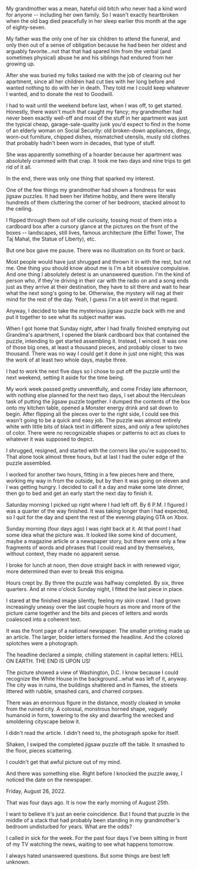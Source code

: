 My grandmother was a mean, hateful old bitch who never had a kind word for anyone -- including her own family. So I wasn't exactly heartbroken when the old bag died peacefully in her sleep earlier this month at the age of eighty-seven.

My father was the only one of her six children to attend the funeral, and only then out of a sense of obligation because he had been her oldest and arguably favorite...not that that had spared him from the verbal (and sometimes physical) abuse he and his siblings had endured from her growing up.

After she was buried my folks tasked me with the job of clearing out her apartment, since all her children had cut ties with her long before and wanted nothing to do with her in death. They told me I could keep whatever I wanted, and to donate the rest to Goodwill.

I had to wait until the weekend before last, when I was off, to get started. Honestly, there wasn't much that caught my fancy; my grandmother had never been exactly well-off and most of the stuff in her apartment was just the typical cheap, garage-sale-quality junk you'd expect to find in the home of an elderly woman on Social Security: old broken-down appliances, dingy, worn-out furniture, chipped dishes, mismatched utensils, musty old clothes that probably hadn't been worn in decades, that type of stuff.

She was apparently something of a hoarder because her apartment was absolutely crammed with that crap. It took me two days and nine trips to get rid of it all.

In the end, there was only one thing that sparked my interest.

One of the few things my grandmother had shown a fondness for was jigsaw puzzles. It had been her lifetime hobby, and there were literally hundreds of them cluttering the corner of her bedroom, stacked almost to the ceiling.

I flipped through them out of idle curiosity, tossing most of them into a cardboard box after a cursory glance at the pictures on the front of the boxes -- landscapes, still lives, famous architecture (the Eiffel Tower, The Taj Mahal, the Statue of Liberty), etc.

But one box gave me pause. There was no illustration on its front or back.

Most people would have just shrugged and thrown it in with the rest, but not me. One thing you should know about me is I'm a bit obsessive compulsive. And one thing I absolutely detest is an unanswered question. I'm the kind of person who, if they're driving in their car with the radio on and a song ends just as they arrive at their destination, they have to sit there and wait to hear what the next song's going to be. Otherwise, the mystery will nag at their mind for the rest of the day. Yeah, I guess I'm a bit weird in that regard.

Anyway, I decided to take the mysterious jigsaw puzzle back with me and put it together to see what its subject matter was.

When I got home that Sunday night, after I had finally finished emptying out Grandma's apartment, I opened the blank cardboard box that contained the puzzle, intending to get started assembling it. Instead, I winced. It was one of those big ones, at least a thousand pieces, and probably closer to two thousand. There was no way I could get it done in just one night; this was the work of at least two whole days, maybe three.

I had to work the next five days so I chose to put off the puzzle until the next weekend, setting it aside for the time being.

My work week passed pretty uneventfully, and come Friday late afternoon, with nothing else planned for the next two days, I set about the Herculean task of putting the jigsaw puzzle together. I dumped the contents of the box onto my kitchen table, opened a Monster energy drink and sat down to begin. After flipping all the pieces over to the right side, I could see this wasn't going to be a quick and easy job. The puzzle was almost entirely white with little bits of black text in different sizes, and only a few splotches of color. There were no recognizable shapes or patterns to act as clues to whatever it was supposed to depict.

I shrugged, resigned, and started with the corners like you're supposed to. That alone took almost three hours, but at last I had the outer edge of the puzzle assembled.

I worked for another two hours, fitting in a few pieces here and there, working my way in from the outside, but by then it was going on eleven and I was getting hungry. I decided to call it a day and make some late dinner, then go to bed and get an early start the next day to finish it.

Saturday morning I picked up right where I had left off. By 6 P.M. I figured I was a quarter of the way finished. It was taking longer than I had expected, so I quit for the day and spent the rest of the evening playing GTA on Xbox.

Sunday morning (four days ago) I was right back at it. At that point I had some idea what the picture was. It looked like some kind of document, maybe a magazine article or a newspaper story, but there were only a few fragments of words and phrases that I could read and by themselves, without context, they made no apparent sense.

I broke for lunch at noon, then dove straight back in with renewed vigor, more determined than ever to break this enigma.

Hours crept by. By three the puzzle was halfway completed. By six, three quarters. And at nine o'clock Sunday night, I fitted the last piece in place.

I stared at the finished image silently, feeling my skin crawl. I had grown increasingly uneasy over the last couple hours as more and more of the picture came together and the bits and pieces of letters and words coalesced into a coherent text.

It was the front page of a national newspaper. The smaller printing made up an article. The larger, bolder letters formed the headline. And the colored splotches were a photograph.

The headline declared a simple, chilling statement in capital letters: HELL ON EARTH. THE END IS UPON US!

The picture showed a view of Washington, D.C. I know because I could recognize the White House in the background...what was left of it, anyway. The city was in ruins, the buildings shattered and in flames, the streets littered with rubble, smashed cars, and charred corpses.

There was an enormous figure in the distance, mostly cloaked in smoke from the ruined city.  A colossal, monstrous horned shape, vaguely humanoid in form, towering to the sky and dwarfing the wrecked and smoldering cityscape below it.

I didn't read the article. I didn't need to, the photograph spoke for itself.

Shaken, I swiped the completed jigsaw puzzle off the table. It smashed to the floor, pieces scattering.

I couldn't get that awful picture out of my mind.

And there was something else. Right before I knocked the puzzle away, I noticed the date on the newspaper.

Friday, August 26,  2022.

That was four days ago. It is now the early morning of August 25th.

I want to believe it's just an eerie coincidence. But I found that puzzle in the middle of a stack that had probably been standing in my grandmother's bedroom undisturbed for years. What are the odds?

I called in sick for the week. For the past four days I've been sitting in front of my TV watching the news, waiting to see what happens tomorrow.

I always hated unanswered questions. But some things are best left unknown.